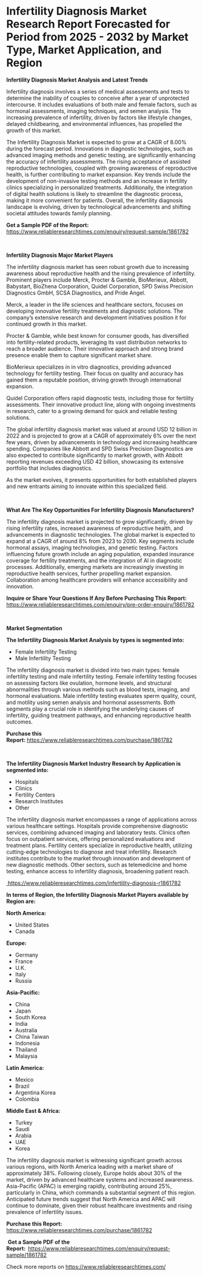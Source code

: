 <p><h1>Infertility Diagnosis Market Research Report Forecasted for Period from 2025 -  2032 by Market Type, Market Application, and Region</h1></p><p><strong>Infertility Diagnosis Market Analysis and Latest Trends</strong></p>
<p><p>Infertility diagnosis involves a series of medical assessments and tests to determine the inability of couples to conceive after a year of unprotected intercourse. It includes evaluations of both male and female factors, such as hormonal assessments, imaging techniques, and semen analysis. The increasing prevalence of infertility, driven by factors like lifestyle changes, delayed childbearing, and environmental influences, has propelled the growth of this market.</p><p>The Infertility Diagnosis Market is expected to grow at a CAGR of 8.00% during the forecast period. Innovations in diagnostic technologies, such as advanced imaging methods and genetic testing, are significantly enhancing the accuracy of infertility assessments. The rising acceptance of assisted reproductive technologies, coupled with growing awareness of reproductive health, is further contributing to market expansion. Key trends include the development of non-invasive testing methods and an increase in fertility clinics specializing in personalized treatments. Additionally, the integration of digital health solutions is likely to streamline the diagnostic process, making it more convenient for patients. Overall, the infertility diagnosis landscape is evolving, driven by technological advancements and shifting societal attitudes towards family planning.</p></p>
<p><strong>Get a Sample PDF of the Report:&nbsp;</strong> <a href="https://www.reliableresearchtimes.com/enquiry/request-sample/1861782?utm_campaign=2203&utm_medium=2&utm_source=Github&utm_content=ia&utm_term=03032025&utm_id=infertility-diagnosis">https://www.reliableresearchtimes.com/enquiry/request-sample/1861782</a></p>
<p>&nbsp;</p>
<p><strong>Infertility Diagnosis Major Market Players</strong></p>
<p><p>The infertility diagnosis market has seen robust growth due to increasing awareness about reproductive health and the rising prevalence of infertility. Prominent players include Merck, Procter & Gamble, BioMerieux, Abbott, Babystart, BioZhena Corporation, Quidel Corporation, SPD Swiss Precision Diagnostics GmbH, SCSA Diagnostics, and Pride Angel.</p><p>Merck, a leader in the life sciences and healthcare sectors, focuses on developing innovative fertility treatments and diagnostic solutions. The company’s extensive research and development initiatives position it for continued growth in this market.</p><p>Procter & Gamble, while best known for consumer goods, has diversified into fertility-related products, leveraging its vast distribution networks to reach a broader audience. Their innovative approach and strong brand presence enable them to capture significant market share.</p><p>BioMerieux specializes in in vitro diagnostics, providing advanced technology for fertility testing. Their focus on quality and accuracy has gained them a reputable position, driving growth through international expansion.</p><p>Quidel Corporation offers rapid diagnostic tests, including those for fertility assessments. Their innovative product line, along with ongoing investments in research, cater to a growing demand for quick and reliable testing solutions.</p><p>The global infertility diagnosis market was valued at around USD 12 billion in 2022 and is projected to grow at a CAGR of approximately 6% over the next few years, driven by advancements in technology and increasing healthcare spending. Companies like Abbott and SPD Swiss Precision Diagnostics are also expected to contribute significantly to market growth, with Abbott reporting revenues exceeding USD 42 billion, showcasing its extensive portfolio that includes diagnostics.</p><p>As the market evolves, it presents opportunities for both established players and new entrants aiming to innovate within this specialized field.</p></p>
<p>&nbsp;</p>
<p><strong>What Are The Key Opportunities For Infertility Diagnosis Manufacturers?</strong></p>
<p><p>The infertility diagnosis market is projected to grow significantly, driven by rising infertility rates, increased awareness of reproductive health, and advancements in diagnostic technologies. The global market is expected to expand at a CAGR of around 8% from 2023 to 2030. Key segments include hormonal assays, imaging technologies, and genetic testing. Factors influencing future growth include an aging population, expanded insurance coverage for fertility treatments, and the integration of AI in diagnostic processes. Additionally, emerging markets are increasingly investing in reproductive health services, further propelling market expansion. Collaboration among healthcare providers will enhance accessibility and innovation.</p></p>
<p><strong>Inquire or Share Your Questions If Any Before Purchasing This Report:</strong> <a href="https://www.reliableresearchtimes.com/enquiry/pre-order-enquiry/1861782?utm_campaign=2203&utm_medium=2&utm_source=Github&utm_content=ia&utm_term=03032025&utm_id=infertility-diagnosis">https://www.reliableresearchtimes.com/enquiry/pre-order-enquiry/1861782</a></p>
<p>&nbsp;</p>
<p><strong>Market Segmentation</strong></p>
<p><strong>The Infertility Diagnosis Market Analysis by types is segmented into:</strong></p>
<p><ul><li>Female Infertility Testing</li><li>Male Infertility Testing</li></ul></p>
<p><p>The infertility diagnosis market is divided into two main types: female infertility testing and male infertility testing. Female infertility testing focuses on assessing factors like ovulation, hormone levels, and structural abnormalities through various methods such as blood tests, imaging, and hormonal evaluations. Male infertility testing evaluates sperm quality, count, and motility using semen analysis and hormonal assessments. Both segments play a crucial role in identifying the underlying causes of infertility, guiding treatment pathways, and enhancing reproductive health outcomes.</p></p>
<p><strong>Purchase this Report:&nbsp;</strong><a href="https://www.reliableresearchtimes.com/purchase/1861782?utm_campaign=2203&utm_medium=2&utm_source=Github&utm_content=ia&utm_term=03032025&utm_id=infertility-diagnosis">https://www.reliableresearchtimes.com/purchase/1861782</a></p>
<p>&nbsp;</p>
<p><strong>The Infertility Diagnosis Market Industry Research by Application is segmented into:</strong></p>
<p><ul><li>Hospitals</li><li>Clinics</li><li>Fertility Centers</li><li>Research Institutes</li><li>Other</li></ul></p>
<p><p>The infertility diagnosis market encompasses a range of applications across various healthcare settings. Hospitals provide comprehensive diagnostic services, combining advanced imaging and laboratory tests. Clinics often focus on outpatient services, offering personalized evaluations and treatment plans. Fertility centers specialize in reproductive health, utilizing cutting-edge technologies to diagnose and treat infertility. Research institutes contribute to the market through innovation and development of new diagnostic methods. Other sectors, such as telemedicine and home testing, enhance access to infertility diagnosis, broadening patient reach.</p></p>
<p><a href="https://www.reliableresearchtimes.com/infertility-diagnosis-r1861782?utm_campaign=2203&utm_medium=2&utm_source=Github&utm_content=ia&utm_term=03032025&utm_id=infertility-diagnosis">&nbsp;https://www.reliableresearchtimes.com/infertility-diagnosis-r1861782</a></p>
<p><strong>In terms of Region, the Infertility Diagnosis Market Players available by Region are:</strong></p>
<p>
    <p> <strong> North America: </strong>
        <ul>
            <li>United States</li>
            <li>Canada</li>
        </ul>
        </p> 
    <p> <strong> Europe: </strong>
        <ul>
            <li>Germany</li>
            <li>France</li>
            <li>U.K.</li>
            <li>Italy</li>
            <li>Russia</li>
        </ul>
        </p> 
    <p> <strong> Asia-Pacific: </strong>
        <ul>
            <li>China</li>
            <li>Japan</li>
            <li>South Korea</li>
            <li>India</li>
            <li>Australia</li>
            <li>China Taiwan</li>
            <li>Indonesia</li>
            <li>Thailand</li>
            <li>Malaysia</li>
        </ul>
        </p> 
    <p> <strong> Latin America: </strong>
        <ul>
            <li>Mexico</li>
            <li>Brazil</li>
            <li>Argentina Korea</li>
            <li>Colombia</li>
        </ul>
        </p> 
    <p> <strong> Middle East & Africa: </strong>
        <ul>
            <li>Turkey</li>
            <li>Saudi</li>
            <li>Arabia</li>
            <li>UAE</li>
            <li>Korea</li>
        </ul>
    </p>
    </p>
<p><p>The infertility diagnosis market is witnessing significant growth across various regions, with North America leading with a market share of approximately 38%. Following closely, Europe holds about 30% of the market, driven by advanced healthcare systems and increased awareness. Asia-Pacific (APAC) is emerging rapidly, contributing around 25%, particularly in China, which commands a substantial segment of this region. Anticipated future trends suggest that North America and APAC will continue to dominate, given their robust healthcare investments and rising prevalence of infertility issues.</p></p>
<p><strong>Purchase this Report: </strong><a href="https://www.reliableresearchtimes.com/purchase/1861782?utm_campaign=2203&utm_medium=2&utm_source=Github&utm_content=ia&utm_term=03032025&utm_id=infertility-diagnosis">https://www.reliableresearchtimes.com/purchase/1861782</a></p>
<p>&nbsp;<strong>Get a Sample PDF of the Report:&nbsp;&nbsp;</strong><a href="https://www.reliableresearchtimes.com/enquiry/request-sample/1861782?utm_campaign=2203&utm_medium=2&utm_source=Github&utm_content=ia&utm_term=03032025&utm_id=infertility-diagnosis">https://www.reliableresearchtimes.com/enquiry/request-sample/1861782</a></p>
<p><strong></strong></p>
<p>Check more reports on <a href="https://www.reliableresearchtimes.com/?utm_campaign=2203&utm_medium=2&utm_source=Github&utm_content=ia&utm_term=03032025&utm_id=infertility-diagnosis">https://www.reliableresearchtimes.com/</a></p>